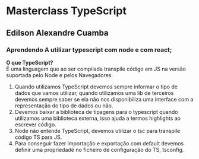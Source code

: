 # Masterclass TypeScript
## Edilson Alexandre Cuamba
### Aprendendo A utilizar typescript com node e com react;

**O que TypeScript?**\
É uma linguagem que ao ser compilada transpile código em JS na versão suportada pelo Node e pelos Navegadores.

1. Quando utilizamos TypeScript devemos sempre informar o tipo de dados que vamos utilizar, quando utilizamos uma lib de terceiros devemos sempre saber se ela não nos disponibiliza uma interface com a representação do tipo de dados ou não.
2. Devemos baixar a biblioteca de tipagens para o typescript quando utilizamos uma biblioteca externa, isso ajuda a termos highlights ao escrever código.
3. Node não entende TypeScript, devemos utilizar o tsc para transpile código TS para JS.
4. Para conseguir fazer importação e exportação com default devemos definir uma propriedade no ficheiro de configuração do TS, tsconfig.

